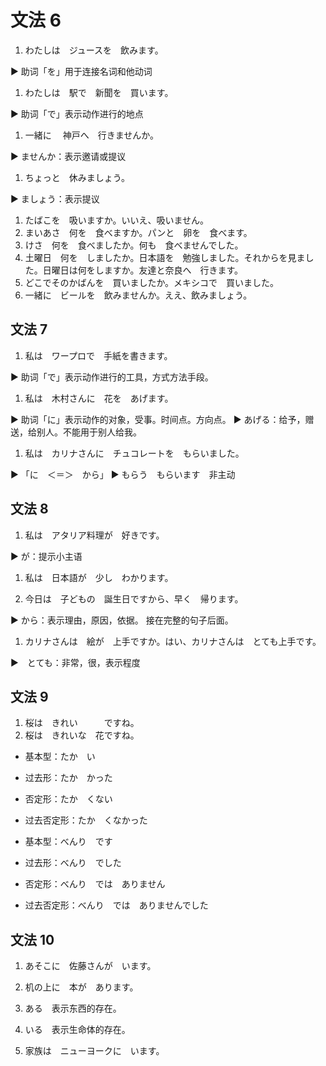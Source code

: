 # 文法 6

1. わたしは　ジュースを　飲みます。

▶️ 助词「を」用于连接名词和他动词

1. わたしは　駅で　新聞を　買います。

▶️ 助词「で」表示动作进行的地点

1. 一緒に　 神戸へ　行きませんか。

▶️ ませんか：表示邀请或提议

1. ちょっと　休みましょう。

▶️ ましょう：表示提议

1. たばこを　吸いますか。いいえ、吸いません。
2. まいあさ　何を　食べますか。パンと　卵を　食べます。
3. けさ　何を　食べましたか。何も　食べませんでした。
4. 土曜日　何を　しましたか。日本語を　勉強しました。それからを見ました。日曜日は何をしますか。友達と奈良へ　行きます。
5. どこでそのかばんを　買いましたか。メキシコで　買いました。
6. 一緒に　ビールを　飲みませんか。ええ、飲みましょう。

## 文法 7

1. 私は　ワープロで　手紙を書きます。

▶️ 助词「で」表示动作进行的工具，方式方法手段。

1. 私は　木村さんに　花を　あげます。

▶️ 助词「に」表示动作的对象，受事。时间点。方向点。
▶️ あげる：给予，赠送，给别人。不能用于别人给我。

1. 私は　カリナさんに　チュコレートを　もらいました。

▶️ 「に　＜＝＞　から」
▶️ もらう　もらいます　非主动

## 文法 8

1. 私は　アタリア料理が　好きです。

▶️ が：提示小主语

1. 私は　日本語が　少し　わかります。

1. 今日は　子どもの　誕生日ですから、早く　帰ります。

▶️ から：表示理由，原因，依据。 接在完整的句子后面。

1. カリナさんは　絵が　上手ですか。はい、カリナさんは　とても上手です。

▶️　とても：非常，很，表示程度

## 文法 9

1. 桜は　きれい　　　ですね。
2. 桜は　きれいな　花ですね。

- 基本型：たか　い
- 过去形：たか　かった
- 否定形：たか　くない
- 过去否定形：たか　くなかった

- 基本型：べんり　です
- 过去形：べんり　でした
- 否定形：べんり　では　ありません
- 过去否定形：べんり　では　ありませんでした

## 文法 10

1. あそこに　佐藤さんが　います。

1. 机の上に　本が　あります。

1. ある　表示东西的存在。

1. いる　表示生命体的存在。

1. 家族は　ニューヨークに　います。
